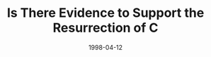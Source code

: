 ---
layout: message
category: message
series: "In Search Of..."
title: "Is There Evidence to Support the Resurrection of C"
date: 1998-04-12
audio-description: "We answer the top five questions about Christianity. "
audio: ""
audio-title: "Is There Evidence to Support the Resurrection of C"
audio-duration: ":"
---